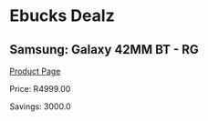 
# Ebucks Dealz
## Samsung: Galaxy 42MM BT - RG
[Product Page](https://www.ebucks.com/web/shop/productSelected.do?prodId=1066539009&catId=842825135)

Price: R4999.00

Savings: 3000.0


	